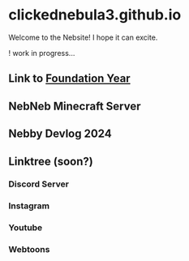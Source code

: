 # clickednebula3.github.io
Welcome to the Nebsite! I hope it can excite.

! work in progress...

## Link to [Foundation Year](/fy/index.html)
## NebNeb Minecraft Server
## Nebby Devlog 2024


## Linktree (soon?)
### Discord Server
### Instagram
### Youtube
### Webtoons
